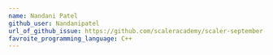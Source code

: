 ```yaml
---
name: Nandani Patel
github_user: Nandanipatel
url_of_github_issue: https://github.com/scaleracademy/scaler-september-open-source-challenge/issues/65
favroite_programming_language: C++
---
```


